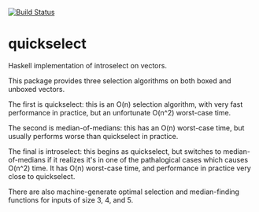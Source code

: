 [![Build Status](https://travis-ci.org/oisdk/quickselect.svg?branch=master)](https://travis-ci.org/oisdk/quickselect)

# quickselect

Haskell implementation of introselect on vectors.

This package provides three selection algorithms on both boxed and unboxed vectors.

The first is quickselect: this is an O(n) selection algorithm, with very fast performance in practice, but an unfortunate O(n^2) worst-case time.

The second is median-of-medians: this has an O(n) worst-case time, but usually performs worse than quickselect in practice.

The final is introselect: this begins as quickselect, but switches to median-of-medians if it realizes it's in one of the pathalogical cases which causes O(n^2) time. It has O(n) worst-case time, and performance in practice very close to quickselect.

There are also machine-generate optimal selection and median-finding functions for inputs of size 3, 4, and 5.
